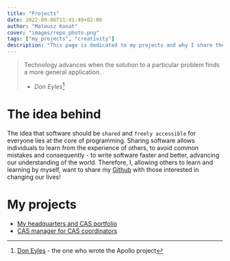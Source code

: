 ```yaml
---
title: "Projects"
date: 2022-09-06T11:41:49+02:00
author: "Mateusz Konat"
cover: "images/repo_photo.png"
tags: ["my_projects", "creativity"]
description: "This page is dedicated to my projects and why I share them."
---
```


> Technology advances when the solution to a particular problem finds a more general application.
>- _Don Eyles_[^1]

[^1]: [Don Eyles](https://en.wikipedia.org/wiki/Don_Eyles) - the one who wrote the Apollo project

# The idea behind
The idea that software should be `shared` and `freely accessible` for everyone lies at the core of programming. Sharing software allows individuals to learn from the experience of others, to avoid common mistakes and consequently - to write software faster and better, advancing our understanding of the world. Therefore, I, allowing others to learn and learning by myself, want to share my [Github](https://github.com/undeMalum) with those interested in changing our lives!

# My projects
- [My headquarters and CAS portfolio](https://github.com/undeMalum/portfolio)
- [CAS manager for CAS coordinators](https://github.com/undeMalum/CAS-manager)

